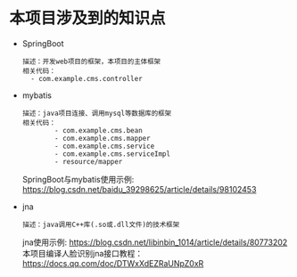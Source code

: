 # 本项目涉及到的知识点


* SpringBoot  
 
      描述：开发web项目的框架，本项目的主体框架  
      相关代码：
        - com.example.cms.controller
* mybatis  
      
      描述：java项目连接、调用mysql等数据库的框架
      相关代码：
              - com.example.cms.bean
              - com.example.cms.mapper
              - com.example.cms.service
              - com.example.cms.serviceImpl 
              - resource/mapper 
  SpringBoot与mybatis使用示例: https://blog.csdn.net/baidu_39298625/article/details/98102453
  
* jna
    
      描述：java调用C++库(.so或.dll文件)的技术框架
   jna使用示例: https://blog.csdn.net/libinbin_1014/article/details/80773202  
   本项目编译人脸识别jna接口教程：https://docs.qq.com/doc/DTWxXdEZRaUNpZ0xR
   